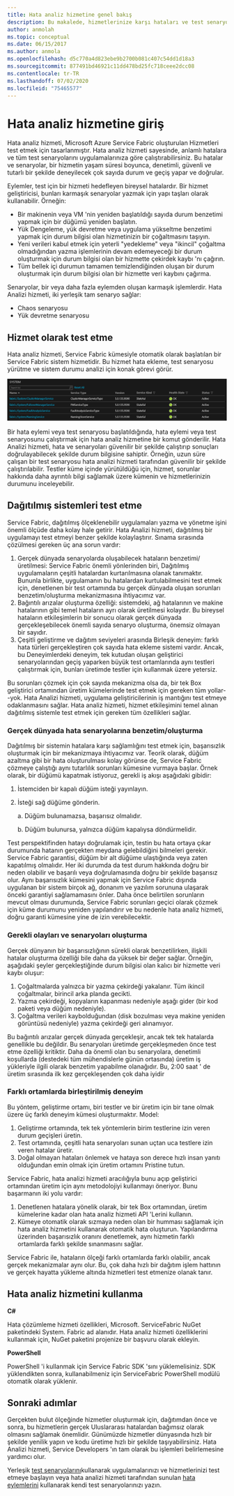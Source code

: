 ```yaml
---
title: Hata analiz hizmetine genel bakış
description: Bu makalede, hizmetlerinize karşı hataları ve test senaryolarını çalıştırmak için Service Fabric 'daki hata analizi hizmeti açıklanmaktadır.
author: anmolah
ms.topic: conceptual
ms.date: 06/15/2017
ms.author: anmola
ms.openlocfilehash: d5c770a4d823ebe9b2700b081c407c54dd1d18a3
ms.sourcegitcommit: 877491bd46921c11dd478bd25fc718ceee2dcc08
ms.contentlocale: tr-TR
ms.lasthandoff: 07/02/2020
ms.locfileid: "75465577"
---
```

# <a name="introduction-to-the-fault-analysis-service"></a>Hata analiz hizmetine giriş
Hata analiz hizmeti, Microsoft Azure Service Fabric oluşturulan Hizmetleri test etmek için tasarlanmıştır. Hata analiz hizmeti sayesinde, anlamlı hatalara ve tüm test senaryolarını uygulamalarınıza göre çalıştırabilirsiniz. Bu hatalar ve senaryolar, bir hizmetin yaşam süresi boyunca, denetimli, güvenli ve tutarlı bir şekilde deneyilecek çok sayıda durum ve geçiş yapar ve doğrular.

Eylemler, test için bir hizmeti hedefleyen bireysel hatalardır. Bir hizmet geliştiricisi, bunları karmaşık senaryolar yazmak için yapı taşları olarak kullanabilir. Örneğin:

* Bir makinenin veya VM 'nin yeniden başlatıldığı sayıda durum benzetimi yapmak için bir düğümü yeniden başlatın.
* Yük Dengeleme, yük devretme veya uygulama yükseltme benzetimi yapmak için durum bilgisi olan hizmetinizin bir çoğaltmasını taşıyın.
* Yeni verileri kabul etmek için yeterli "yedekleme" veya "ikincil" çoğaltma olmadığından yazma işlemlerinin devam edemeyeceği bir durum oluşturmak için durum bilgisi olan bir hizmette çekirdek kaybı 'nı çağırın.
* Tüm bellek içi durumun tamamen temizlendiğinden oluşan bir durum oluşturmak için durum bilgisi olan bir hizmette veri kaybını çağırma.

Senaryolar, bir veya daha fazla eylemden oluşan karmaşık işlemlerdir. Hata Analizi hizmeti, iki yerleşik tam senaryo sağlar:

* Chaos senaryosu
* Yük devretme senaryosu

## <a name="testing-as-a-service"></a>Hizmet olarak test etme
Hata analiz hizmeti, Service Fabric kümesiyle otomatik olarak başlatılan bir Service Fabric sistem hizmetidir. Bu hizmet hata ekleme, test senaryosu yürütme ve sistem durumu analizi için konak görevi görür. 

![Hata analiz hizmeti][0]

Bir hata eylemi veya test senaryosu başlatıldığında, hata eylemi veya test senaryosunu çalıştırmak için hata analiz hizmetine bir komut gönderilir. Hata Analizi hizmeti, hata ve senaryoları güvenilir bir şekilde çalıştırıp sonuçları doğrulayabilecek şekilde durum bilgisine sahiptir. Örneğin, uzun süre çalışan bir test senaryosu hata analizi hizmeti tarafından güvenilir bir şekilde çalıştırılabilir. Testler küme içinde yürütüldüğü için, hizmet, sorunlar hakkında daha ayrıntılı bilgi sağlamak üzere kümenin ve hizmetlerinizin durumunu inceleyebilir.

## <a name="testing-distributed-systems"></a>Dağıtılmış sistemleri test etme
Service Fabric, dağıtılmış ölçeklenebilir uygulamaları yazma ve yönetme işini önemli ölçüde daha kolay hale getirir. Hata Analizi hizmeti, dağıtılmış bir uygulamayı test etmeyi benzer şekilde kolaylaştırır. Sınama sırasında çözülmesi gereken üç ana sorun vardır:

1. Gerçek dünyada senaryolarda oluşabilecek hataların benzetimi/üretilmesi: Service Fabric önemli yönlerinden biri, Dağıtılmış uygulamaların çeşitli hatalardan kurtarılmasına olanak tanımaktır. Bununla birlikte, uygulamanın bu hatalardan kurtulabilmesini test etmek için, denetlenen bir test ortamında bu gerçek dünyada oluşan sorunları benzetim/oluşturma mekanizmasına ihtiyacımız var.
1. Bağıntılı arızalar oluşturma özelliği: sistemdeki, ağ hatalarının ve makine hatalarının gibi temel hataların ayrı olarak üretilmesi kolaydır. Bu bireysel hataların etkileşimlerin bir sonucu olarak gerçek dünyada gerçekleşebilecek önemli sayıda senaryo oluşturma, önemsiz olmayan bir sayıdır.
1. Çeşitli geliştirme ve dağıtım seviyeleri arasında Birleşik deneyim: farklı hata türleri gerçekleştiren çok sayıda hata ekleme sistemi vardır. Ancak, bu Deneyimlerdeki deneyim, tek kutudan oluşan geliştirici senaryolarından geçiş yaparken büyük test ortamlarında aynı testleri çalıştırmak için, bunları üretimde testler için kullanmak üzere yetersiz.

Bu sorunları çözmek için çok sayıda mekanizma olsa da, bir tek Box geliştirici ortamından üretim kümelerinde test etmek için gereken tüm yollar--yok. Hata Analizi hizmeti, uygulama geliştiricilerinin iş mantığını test etmeye odaklanmasını sağlar. Hata analiz hizmeti, hizmet etkileşimini temel alınan dağıtılmış sistemle test etmek için gereken tüm özellikleri sağlar.

### <a name="simulatinggenerating-real-world-failure-scenarios"></a>Gerçek dünyada hata senaryolarına benzetim/oluşturma
Dağıtılmış bir sistemin hatalara karşı sağlamlığını test etmek için, başarısızlık oluşturmak için bir mekanizmaya ihtiyacımız var. Teorik olarak, düğüm azaltma gibi bir hata oluşturulması kolay görünse de, Service Fabric çözmeye çalıştığı aynı tutarlılık sorunları kümesine vurmaya başlar. Örnek olarak, bir düğümü kapatmak istiyoruz, gerekli iş akışı aşağıdaki gibidir:

1. İstemciden bir kapalı düğüm isteği yayınlayın.
1. İsteği sağ düğüme gönderin.
   
    a. Düğüm bulunamazsa, başarısız olmalıdır.
   
    b. Düğüm bulunursa, yalnızca düğüm kapalıysa döndürmelidir.

Test perspektifinden hatayı doğrulamak için, testin bu hata ortaya çıkar durumunda hatanın gerçekten meydana gelebildiğini bilmeleri gerekir. Service Fabric garantisi, düğüm bir alt düğüme ulaştığında veya zaten kapatılmış olmalıdır. Her iki durumda da test durum hakkında doğru bir neden olabilir ve başarılı veya doğrulamasında doğru bir şekilde başarısız olur. Aynı başarısızlık kümesini yapmak için Service Fabric dışında uygulanan bir sistem birçok ağ, donanım ve yazılım sorununa ulaşarak önceki garantiyi sağlamamasını önler. Daha önce belirtilen sorunların mevcut olması durumunda, Service Fabric sorunları geçici olarak çözmek için küme durumunu yeniden yapılandırır ve bu nedenle hata analiz hizmeti, doğru garanti kümesine yine de izin verebilecektir.

### <a name="generating-required-events-and-scenarios"></a>Gerekli olayları ve senaryoları oluşturma
Gerçek dünyanın bir başarısızlığının sürekli olarak benzetilirken, ilişkili hatalar oluşturma özelliği bile daha da yüksek bir değer sağlar. Örneğin, aşağıdaki şeyler gerçekleştiğinde durum bilgisi olan kalıcı bir hizmette veri kaybı oluşur:

1. Çoğaltmalarda yalnızca bir yazma çekirdeği yakalanır. Tüm ikincil çoğaltmalar, birincil arka planda gecikti.
1. Yazma çekirdeği, kopyaların kapanması nedeniyle aşağı gider (bir kod paketi veya düğüm nedeniyle).
1. Çoğaltma verileri kaybolduğundan (disk bozulması veya makine yeniden görüntüsü nedeniyle) yazma çekirdeği geri alınamıyor.

Bu bağıntılı arızalar gerçek dünyada gerçekleşir, ancak tek tek hatalarda genellikle bu değildir. Bu senaryoları üretimde gerçekleşmeden önce test etme özelliği kritiktir. Daha da önemli olan bu senaryolara, denetimli koşullarda (destedeki tüm mühendislerle günün ortasında) üretim iş yükleriyle ilgili olarak benzetim yapabilme olanağıdır. Bu, 2:00 saat ' de üretim sırasında ilk kez gerçekleşenden çok daha iyidir

### <a name="unified-experience-across-different-environments"></a>Farklı ortamlarda birleştirilmiş deneyim
Bu yöntem, geliştirme ortamı, biri testler ve bir üretim için bir tane olmak üzere üç farklı deneyim kümesi oluşturmaktır. Model:

1. Geliştirme ortamında, tek tek yöntemlerin birim testlerine izin veren durum geçişleri üretin.
1. Test ortamında, çeşitli hata senaryoları sunan uçtan uca testlere izin veren hatalar üretir.
1. Doğal olmayan hataları önlemek ve hataya son derece hızlı insan yanıtı olduğundan emin olmak için üretim ortamını Pristine tutun.

Service Fabric, hata analizi hizmeti aracılığıyla bunu açıp geliştirici ortamından üretim için aynı metodolojiyi kullanmayı öneriyor. Bunu başarmanın iki yolu vardır:

1. Denetlenen hatalara yönelik olarak, bir tek Box ortamından, üretim kümelerine kadar olan hata analiz hizmeti API 'Lerini kullanın.
1. Kümeye otomatik olarak sızmaya neden olan bir humması sağlamak için hata analiz hizmetini kullanarak otomatik hata oluşturun. Yapılandırma üzerinden başarısızlık oranını denetlemek, aynı hizmetin farklı ortamlarda farklı şekilde sınanmasını sağlar.

Service Fabric ile, hataların ölçeği farklı ortamlarda farklı olabilir, ancak gerçek mekanizmalar aynı olur. Bu, çok daha hızlı bir dağıtım işlem hattının ve gerçek hayatta yükleme altında hizmetleri test etmenize olanak tanır.

## <a name="using-the-fault-analysis-service"></a>Hata analiz hizmetini kullanma
**C#**

Hata çözümleme hizmeti özellikleri, Microsoft. ServiceFabric NuGet paketindeki System. Fabric ad alanıdır. Hata analiz hizmeti özelliklerini kullanmak için, NuGet paketini projenize bir başvuru olarak ekleyin.

**PowerShell**

PowerShell 'i kullanmak için Service Fabric SDK 'sını yüklemelisiniz. SDK yüklendikten sonra, kullanabilmeniz için ServiceFabric PowerShell modülü otomatik olarak yüklenir.

## <a name="next-steps"></a>Sonraki adımlar
Gerçekten bulut ölçeğinde hizmetler oluşturmak için, dağıtımdan önce ve sonra, bu hizmetlerin gerçek Uluslararası hatalardan bağımsız olarak olmasını sağlamak önemlidir. Günümüzde hizmetler dünyasında hızlı bir şekilde yenilik yapın ve kodu üretime hızlı bir şekilde taşıyabilirsiniz. Hata Analizi hizmeti, Service Developers 'ın tam olarak bu işlemleri belirlemesine yardımcı olur.

Yerleşik [test senaryolarını](service-fabric-testability-scenarios.md)kullanarak uygulamalarınızı ve hizmetlerinizi test etmeye başlayın veya hata analizi hizmeti tarafından sunulan [hata eylemlerini](service-fabric-testability-actions.md) kullanarak kendi test senaryolarınızı yazın.

<!--Image references-->
[0]: ./media/service-fabric-testability-overview/faultanalysisservice.png
